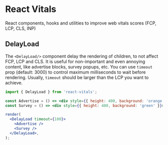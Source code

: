# React Vitals

React components, hooks and utilities to improve web vitals scores (FCP, LCP, CLS, INP)

## DelayLoad

The `<DelayLoad/>` component delay the rendering of children, to not affect FCP, LCP and CLS. It
is useful for non-important and even annoying content, like advertise blocks, survey popups, etc.
You can use `timeout` prop (default: 3000) to control maximum milliseconds to wait before rendering. Usually,
`timeout` should be larger than the LCP you want to achieve.

```jsx
import { DelayLoad } from 'react-vitals';

const Advertise = () => <div style={{ height: 400, background: 'orange' }}>Advertise loaded!</div>;
const Survey = () => <div style={{ height: 400, background: 'green' }}>Survey loaded!</div>;

render(
  <DelayLoad timeout={100}>
    <Advertise />
    <Survey />
  </DelayLoad>,
);
```
